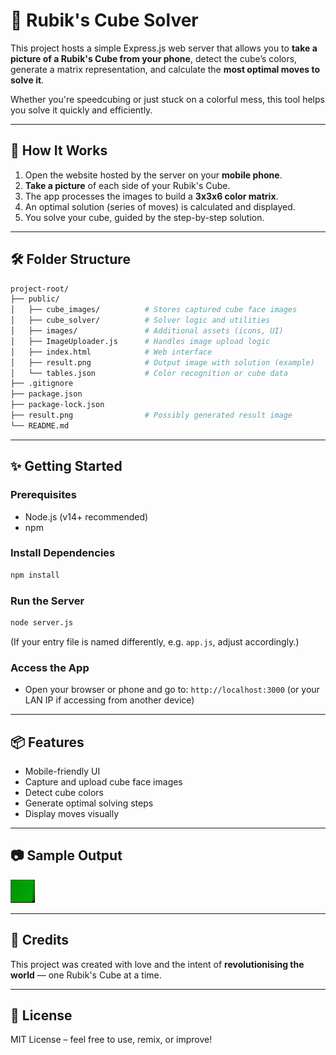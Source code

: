 # 🤊 Rubik's Cube Solver

This project hosts a simple Express.js web server that allows you to **take a picture of a Rubik's Cube from your phone**, detect the cube’s colors, generate a matrix representation, and calculate the **most optimal moves to solve it**.

Whether you're speedcubing or just stuck on a colorful mess, this tool helps you solve it quickly and efficiently.

---

## 📸 How It Works

1. Open the website hosted by the server on your **mobile phone**.
2. **Take a picture** of each side of your Rubik's Cube.
3. The app processes the images to build a **3x3x6 color matrix**.
4. An optimal solution (series of moves) is calculated and displayed.
5. You solve your cube, guided by the step-by-step solution.

---

## 🛠️ Folder Structure

```bash
project-root/
├── public/
│   ├── cube_images/          # Stores captured cube face images
│   ├── cube_solver/          # Solver logic and utilities
│   ├── images/               # Additional assets (icons, UI)
│   ├── ImageUploader.js      # Handles image upload logic
│   ├── index.html            # Web interface
│   ├── result.png            # Output image with solution (example)
│   └── tables.json           # Color recognition or cube data
├── .gitignore
├── package.json
├── package-lock.json
├── result.png                # Possibly generated result image
└── README.md
```

---

## ✨ Getting Started

### Prerequisites

* Node.js (v14+ recommended)
* npm

### Install Dependencies

```bash
npm install
```

### Run the Server

```bash
node server.js
```

(If your entry file is named differently, e.g. `app.js`, adjust accordingly.)

### Access the App

* Open your browser or phone and go to:
  `http://localhost:3000`
  (or your LAN IP if accessing from another device)

---

## 📦 Features

* Mobile-friendly UI
* Capture and upload cube face images
* Detect cube colors
* Generate optimal solving steps
* Display moves visually

---

## 📷 Sample Output

![Result](./result.png)

---

## 🧠 Credits

This project was created with love and the intent of **revolutionising the world** — one Rubik's Cube at a time.

---

## 📝 License

MIT License – feel free to use, remix, or improve!

